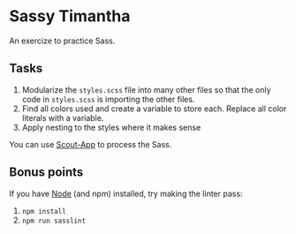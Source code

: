 # Sassy Timantha

An exercize to practice Sass.

## Tasks

1. Modularize the `styles.scss` file into many other files so that the only code in `styles.scss` is importing the other files.
1. Find all colors used and create a variable to store each. Replace all color literals with a variable.
1. Apply nesting to the styles where it makes sense

You can use [Scout-App](https://Scout-App.io) to process the Sass.


## Bonus points

If you have [Node](https://nodejs.org) (and npm) installed, try making the linter pass:

1. `npm install`
1. `npm run sasslint`
